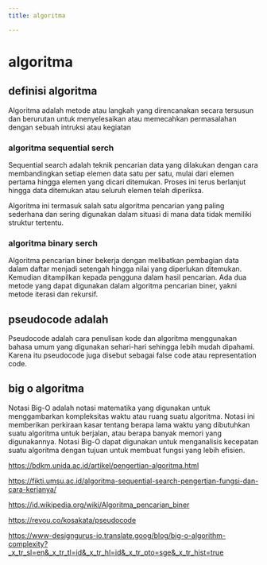 ```yaml
---
title: algoritma

---
```


# algoritma
## definisi algoritma
Algoritma adalah metode atau langkah yang direncanakan secara tersusun dan berurutan untuk menyelesaikan atau memecahkan permasalahan dengan sebuah intruksi atau kegiatan
### algoritma sequential serch
Sequential search adalah teknik pencarian data yang dilakukan dengan cara membandingkan setiap elemen data satu per satu, mulai dari elemen pertama hingga elemen yang dicari ditemukan. Proses ini terus berlanjut hingga data ditemukan atau seluruh elemen telah diperiksa.

Algoritma ini termasuk salah satu algoritma pencarian yang paling sederhana dan sering digunakan dalam situasi di mana data tidak memiliki struktur tertentu.
### algoritma binary serch
 Algoritma pencarian biner bekerja dengan melibatkan pembagian data dalam daftar menjadi setengah hingga nilai yang diperlukan ditemukan. Kemudian ditampilkan kepada pengguna dalam hasil pencarian. Ada dua metode yang dapat digunakan dalam algoritma pencarian biner, yakni metode iterasi dan rekursif.
## pseudocode adalah
Pseudocode adalah cara penulisan kode dan algoritma menggunakan bahasa umum yang digunakan sehari-hari sehingga lebih mudah dipahami. Karena itu pseudocode juga disebut sebagai false code atau representation code.

## big o algoritma 
Notasi Big-O adalah notasi matematika yang digunakan untuk menggambarkan kompleksitas waktu atau ruang suatu algoritma. Notasi ini memberikan perkiraan kasar tentang berapa lama waktu yang dibutuhkan suatu algoritma untuk berjalan, atau berapa banyak memori yang digunakannya. 
Notasi Big-O dapat digunakan untuk menganalisis kecepatan suatu algoritma dengan tujuan untuk membuat fungsi yang lebih efisien. 

https://bdkm.unida.ac.id/artikel/pengertian-algoritma.html

https://fikti.umsu.ac.id/algoritma-sequential-search-pengertian-fungsi-dan-cara-kerjanya/

https://id.wikipedia.org/wiki/Algoritma_pencarian_biner

https://revou.co/kosakata/pseudocode

https://www-designgurus-io.translate.goog/blog/big-o-algorithm-complexity?_x_tr_sl=en&_x_tr_tl=id&_x_tr_hl=id&_x_tr_pto=sge&_x_tr_hist=true

